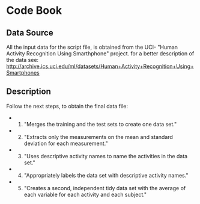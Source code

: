 # Code Book

## Data Source

All the input data for the script file, is obtained from the UCI- "Human Activity Recognition Using Smarthphone" project.
for a better description of the data see: http://archive.ics.uci.edu/ml/datasets/Human+Activity+Recognition+Using+Smartphones

## Description

Follow the next steps, to obtain the final data file:

* 1. "Merges the training and the test sets to create one data set."
* 2. "Extracts only the measurements on the mean and standard deviation for each measurement."
* 3. "Uses descriptive activity names to name the activities in the data set."
* 4. "Appropriately labels the data set with descriptive activity names."
* 5. "Creates a second, independent tidy data set with the average of each variable for each activity and each subject."

